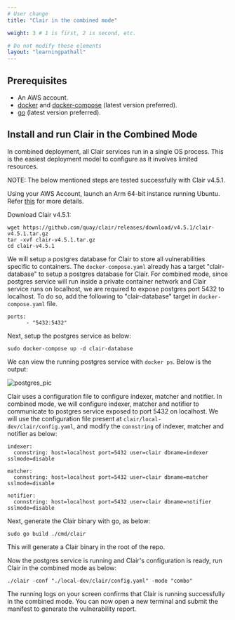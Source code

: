 ```yaml
---
# User change
title: "Clair in the combined mode"

weight: 3 # 1 is first, 2 is second, etc.

# Do not modify these elements
layout: "learningpathall"
---
```


## Prerequisites

* An AWS account.
* [docker](https://docs.docker.com/engine/install/ubuntu/) and [docker-compose](https://docs.docker.com/compose/install/linux/) (latest version preferred).
* [go](https://go.dev/doc/install) (latest version preferred).

## Install and run Clair in the Combined Mode

In combined deployment, all Clair services run in a single OS process. This is the easiest deployment model to configure as it involves limited resources.

NOTE: The below mentioned steps are tested successfully with Clair v4.5.1.

Using your AWS Account, launch an Arm 64-bit instance running Ubuntu. Refer [this](https://github.com/zachlas/arm-software-developers-ads/blob/main/content/learning-paths/server-and-cloud/aws/gui.md) for more details.

Download Clair v4.5.1:

```console
wget https://github.com/quay/clair/releases/download/v4.5.1/clair-v4.5.1.tar.gz
tar -xvf clair-v4.5.1.tar.gz
cd clair-v4.5.1
```

We will setup a postgres database for Clair to store all vulnerabilities specific to containers. The `docker-compose.yaml` already has a target "clair-database" to setup a postgres database for Clair. For combined mode, since postgres service will run inside a private container network and Clair service runs on localhost, we are required to expose postgres port 5432 to localhost. To do so, add the following to "clair-database" target in `docker-compose.yaml` file.

```console
ports:
      - "5432:5432"
```

Next, setup the postgres service as below:

```console
sudo docker-compose up -d clair-database
```

We can view the running postgres service with `docker ps`. Below is the output:

![postgres_pic](https://user-images.githubusercontent.com/87687089/213442653-79fd8b49-12ce-44e7-a82f-1cfd32665c5e.PNG)


Clair uses a configuration file to configure indexer, matcher and notifier. In combined mode, we will configure indexer, matcher and notifier to communicate to postgres service exposed to port 5432 on localhost. We will use the configuration file present at `clair/local-dev/clair/config.yaml`, and modify the `connstring` of indexer, matcher and notifier as below:

```console
indexer:
  connstring: host=localhost port=5432 user=clair dbname=indexer sslmode=disable

matcher:
  connstring: host=localhost port=5432 user=clair dbname=matcher sslmode=disable

notifier:
  connstring: host=localhost port=5432 user=clair dbname=notifier sslmode=disable
```

Next, generate the Clair binary with go, as below:

```console
sudo go build ./cmd/clair
```

This will generate a Clair binary in the root of the repo.

Now the postgres service is running and Clair's configuration is ready, run Clair in the combined mode as below:

```console
./clair -conf "./local-dev/clair/config.yaml" -mode "combo"
```

The running logs on your screen confirms that Clair is running successfully in the combined mode. You can now open a new terminal and submit the manifest to generate the vulnerability report.
